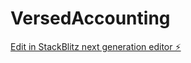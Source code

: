 # VersedAccounting

[Edit in StackBlitz next generation editor ⚡️](https://stackblitz.com/~/github.com/MrSamer/VersedAccounting)